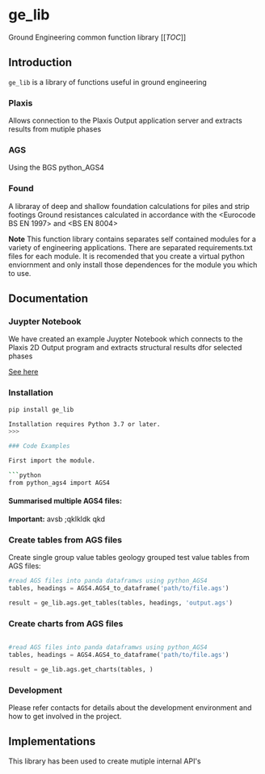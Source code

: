 # ge_lib
Ground Engineering common function library
[[_TOC_]]

## Introduction
`ge_lib` is a library of functions useful in ground engineering

### Plaxis
  Allows connection to the Plaxis Output application server and extracts results from mutiple phases

### AGS
  Using the BGS python_AGS4  

### Found
  A libraray of deep and shallow foundation calculations for piles and strip footings
  Ground resistances calculated in accordance with the <Eurocode BS EN 1997> and <BS EN 8004> 


>>>
**Note**
 This function library contains separates self contained modules for a variety of engineering applications. There are separated requirements.txt files for each module. It is recomended that you create a virtual python enviornment and only install those dependences for the module you which to use. 
>>>

## Documentation


### Juypter Notebook

We have created an example Juypter Notebook which connects to the Plaxis 2D Output program and extracts structural results dfor selected phases


[See here](./examples/Plaxis2D_StructuralResults.ipynb)

### Installation

```bash
pip install ge_lib

Installation requires Python 3.7 or later.
>>>

### Code Examples

First import the module.

```python
from python_ags4 import AGS4
```

#### Summarised multiple AGS4 files:

>>> 
**Important:** 
avsb ;qklkldk qkd
>>>

### Create tables from AGS files

Create single group value tables geology grouped test value tables from AGS files:

``` python
#read AGS files into panda dataframws using python_AGS4
tables, headings = AGS4.AGS4_to_dataframe('path/to/file.ags')

result = ge_lib.ags.get_tables(tables, headings, 'output.ags')

```

### Create charts from AGS files
``` python

#read AGS files into panda dataframws using python_AGS4
tables, headings = AGS4.AGS4_to_dataframe('path/to/file.ags')

result = ge_lib.ags.get_charts(tables, )

```

### Development

Please refer contacts for details about the development environment and how to get involved in the project.

## Implementations

This library has been used to create mutiple internal API's 
